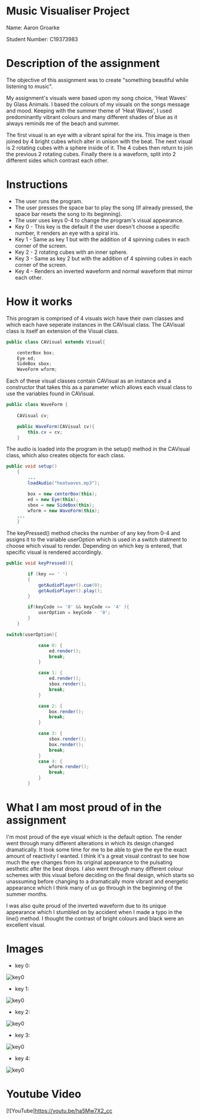 # Music Visualiser Project

Name: Aaron Groarke

Student Number: C19373983

# Description of the assignment
The objective of this assignment was to create "something beautiful while listening to music".

My assignment's visuals were based upon my song choice, 'Heat Waves' by Glass Animals. I based the colours of my visuals on the songs message and mood. Keeping with the summer theme of 'Heat Waves', I used predominantly vibrant colours and many different shades of blue as it always reminds me of the beach and summer.

The first visual is an eye with a vibrant spiral for the iris. This image is then joined by 4 bright cubes which alter in unison with the beat. The next visual is 2 rotating cubes with a sphere inside of it. The 4 cubes then return to join the previous 2 rotating cubes. Finally there is a waveform, split into 2 different sides which contrast each other. 

# Instructions
- The user runs the program.
- The user presses the space bar to play the song (If already pressed, the space bar resets the song to its beginning).
- The user uses keys 0-4 to change the program's visual appearance.
- Key 0 - This key is the default if the user doesn't choose a specific number, it renders an eye with a spiral iris.
- Key 1 - Same as key 1 but with the addition of 4 spinning cubes in each corner of the screen.
- Key 2 - 2 rotating cubes with an inner sphere.
- Key 3 - Same as key 2 but with the addition of 4 spinning cubes in each corner of the screen.
- Key 4 - Renders an inverted waveform and normal waveform that mirror each other.

# How it works
This program is comprised of 4 visuals wich have their own classes and which each have seperate instances in the CAVisual class. The CAVisual class is itself an extension of the Visual class.
```Java
public class CAVisual extends Visual{

    centerBox box;
    Eye ed;
    SideBox sbox;
    WaveForm wform;
```

Each of these visual classes contain CAVisual as an instance and a constructor that takes this as a parameter which allows each visual class to use the variables found in CAVisual.
```Java
public class WaveForm {
    
    CAVisual cv;

    public WaveForm(CAVisual cv){
        this.cv = cv;
    }
```

The audio is loaded into the program in the setup() method in the CAVisual class, which also creates objects for each class.
```Java
public void setup()
    {
        ...
        loadAudio("heatwaves.mp3");

        box = new centerBox(this);
        ed = new Eye(this);
        sbox = new SideBox(this);
        wform = new WaveForm(this);
	...
    }
```

The keyPressed() method checks the number of any key from 0-4 and assigns it to the variable userOption which is used in a switch statment to choose which visual to render. Depending on which key is entered, that specific visual is rendered accordingly.
```Java
public void keyPressed(){

        if (key == ' ')
        {
            getAudioPlayer().cue(0);
            getAudioPlayer().play();
        }

        if(keyCode >= '0' && keyCode <= '4' ){
            userOption = keyCode - '0';
        }
    }
```
```Java
switch(userOption){

            case 0: {
                ed.render();
                break;
            }

            case 1: {
                ed.render();
                sbox.render();
                break;
            }

            case 2: {
                box.render();
                break;
            }

            case 3: {
                sbox.render();
                box.render();
                break;
            }
            case 4: {
                wform.render();
                break;
            }
        }
```

# What I am most proud of in the assignment

I'm most proud of the eye visual which is the default option. The render went through many different alterations in which its design changed dramatically. It took some time for me to be able to give the eye the exact amount of reactivity I wanted. I think it's a great visual contrast to see how much the eye changes from its original appearance to the pulsating aesthetic after the beat drops. I also went through many different colour schemes with this visual before deciding on the final design, which starts so unassuming before changing to a dramatically more vibrant and energetic appearance which I think many of us go through in the beginning of the summer months.

I was also quite proud of the inverted waveform due to its unique appearance which I stumbled on by accident when I made a typo in the line() method. I thought the contrast of bright colours and black were an excellent visual.

# Images
- key 0:

![key0](https://github.com/AaronGr767/MusicVisuals/blob/master/images/key0.JPG)

- key 1:

![key0](https://github.com/AaronGr767/MusicVisuals/blob/master/images/key1.JPG)

- key 2:

![key0](https://github.com/AaronGr767/MusicVisuals/blob/master/images/key2.JPG)

- key 3:

![key0](https://github.com/AaronGr767/MusicVisuals/blob/master/images/key%203.JPG)

- key 4:

![key0](https://github.com/AaronGr767/MusicVisuals/blob/master/images/key3.JPG)

# Youtube Video

[![YouTube]https://youtu.be/ha5Mw7X2_cc

